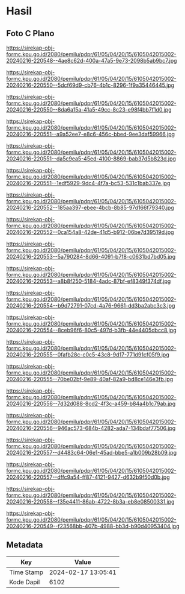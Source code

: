 # Hasil

## Foto C Plano

https://sirekap-obj-formc.kpu.go.id/2080/pemilu/pdpr/61/05/04/20/15/6105042015002-20240216-220548--4ae8c62d-400a-47a5-9e73-2098b5ab9bc7.jpg

https://sirekap-obj-formc.kpu.go.id/2080/pemilu/pdpr/61/05/04/20/15/6105042015002-20240216-220550--5dcf69d9-cb76-4b1c-8296-1f9a35446445.jpg

https://sirekap-obj-formc.kpu.go.id/2080/pemilu/pdpr/61/05/04/20/15/6105042015002-20240216-220550--8da6a15a-41a5-49cc-8c23-e98f4bb7f1d0.jpg

https://sirekap-obj-formc.kpu.go.id/2080/pemilu/pdpr/61/05/04/20/15/6105042015002-20240216-220551--a9a52ee7-e8c6-456c-bbed-9ee3daf59966.jpg

https://sirekap-obj-formc.kpu.go.id/2080/pemilu/pdpr/61/05/04/20/15/6105042015002-20240216-220551--da5c9ea5-45ed-4100-8869-bab37d5b823d.jpg

https://sirekap-obj-formc.kpu.go.id/2080/pemilu/pdpr/61/05/04/20/15/6105042015002-20240216-220551--1edf5929-9dc4-4f7a-bc53-531c1bab337e.jpg

https://sirekap-obj-formc.kpu.go.id/2080/pemilu/pdpr/61/05/04/20/15/6105042015002-20240216-220552--185aa397-ebee-4bcb-8b85-97d166f79340.jpg

https://sirekap-obj-formc.kpu.go.id/2080/pemilu/pdpr/61/05/04/20/15/6105042015002-20240216-220552--0ca154a8-42de-41d5-b912-06be7d39519d.jpg

https://sirekap-obj-formc.kpu.go.id/2080/pemilu/pdpr/61/05/04/20/15/6105042015002-20240216-220553--5a790284-8d66-4091-b7f8-c0631bd7bd05.jpg

https://sirekap-obj-formc.kpu.go.id/2080/pemilu/pdpr/61/05/04/20/15/6105042015002-20240216-220553--a8b8f250-5184-4adc-87bf-ef8349f374df.jpg

https://sirekap-obj-formc.kpu.go.id/2080/pemilu/pdpr/61/05/04/20/15/6105042015002-20240216-220554--b9d72791-07cd-4a76-9661-dd3ba2abc3c3.jpg

https://sirekap-obj-formc.kpu.go.id/2080/pemilu/pdpr/61/05/04/20/15/6105042015002-20240216-220554--8ceb96f6-80c5-497d-b3fb-44e4405dbcc8.jpg

https://sirekap-obj-formc.kpu.go.id/2080/pemilu/pdpr/61/05/04/20/15/6105042015002-20240216-220555--0fafb28c-c0c5-43c8-9d17-771d91cf05f9.jpg

https://sirekap-obj-formc.kpu.go.id/2080/pemilu/pdpr/61/05/04/20/15/6105042015002-20240216-220555--70be02bf-9e89-40af-82a9-bd8ce146e3fb.jpg

https://sirekap-obj-formc.kpu.go.id/2080/pemilu/pdpr/61/05/04/20/15/6105042015002-20240216-220556--7d32d088-8cd2-4f3c-a459-b84a4b1c79ab.jpg

https://sirekap-obj-formc.kpu.go.id/2080/pemilu/pdpr/61/05/04/20/15/6105042015002-20240216-220556--946ac573-684b-4282-ada7-134bdaf77506.jpg

https://sirekap-obj-formc.kpu.go.id/2080/pemilu/pdpr/61/05/04/20/15/6105042015002-20240216-220557--d4483c64-06e1-45ad-bbe5-a1b009b28b09.jpg

https://sirekap-obj-formc.kpu.go.id/2080/pemilu/pdpr/61/05/04/20/15/6105042015002-20240216-220557--dffc9a54-ff87-4121-9427-d632b9f50d0b.jpg

https://sirekap-obj-formc.kpu.go.id/2080/pemilu/pdpr/61/05/04/20/15/6105042015002-20240216-220558--f35e4411-86ab-4722-8b3a-eb8e08500331.jpg

https://sirekap-obj-formc.kpu.go.id/2080/pemilu/pdpr/61/05/04/20/15/6105042015002-20240216-220549--f23568bb-407b-4988-bb3d-b90d40953404.jpg


## Metadata

| Key        | Value               |
| ---------- | ------------------- |
| Time Stamp | 2024-02-17 13:05:41 |
| Kode Dapil | 6102                |



